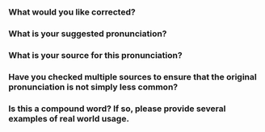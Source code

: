 ### What would you like corrected?

### What is your suggested pronunciation?

### What is your source for this pronunciation?

### Have you checked multiple sources to ensure that the original pronunciation is not simply less common?

### Is this a compound word? If so, please provide several examples of real world usage.

